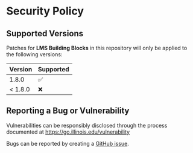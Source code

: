 # Security Policy

## Supported Versions

Patches for **LMS Building Blocks** in this repository will only be applied to the following versions:

| Version | Supported          |
|---------| ------------------ |
| 1.8.0   | :white_check_mark: |
| < 1.8.0  | :x: |

## Reporting a Bug or Vulnerability

Vulnerabilities can be responsibly disclosed through the process
 documented at https://go.illinois.edu/vulnerability

Bugs can be reported by creating a [GitHub issue](https://github.com/rokwire/lms-building-block/issues/new?assignees=&labels=bug&template=bug_report.md&title=%5BBUG%5D+).